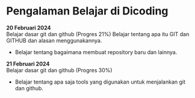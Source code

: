 # Pengalaman Belajar di Dicoding

**20 Februari 2024**<br>
Belajar dasar git dan github (Progres 21%)
Belajar tentang apa itu GIT dan GITHUB dan alasan menggunakannya.
* Belajar tentang bagaimana membuat repository baru dan lainnya.
  
**21 Februari 2024**<br>
Belajar dasar git dan github (Progres 30%)
* Belajar tentang apa saja tools yang digunakan untuk menjalankan git dan github.
